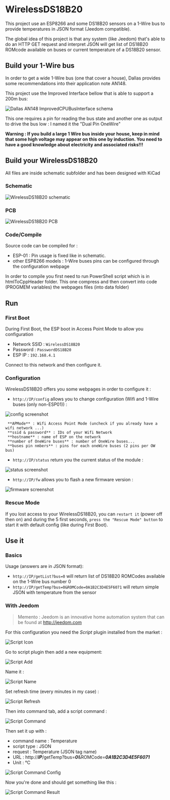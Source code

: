 # WirelessDS18B20
This project use an ESP8266 and some DS18B20 sensors on a 1-Wire bus to provide temperatures in JSON format (Jeedom compatible).

The global idea of this project is that any system (like Jeedom) that's able to do an HTTP GET request and interpret JSON will get list of DS18B20 ROMcode available on buses or current temperature of a DS18B20 sensor.

## Build your 1-Wire bus
In order to get a wide 1-Wire bus (one that cover a house), Dallas provides some recommendations into their application note AN148.

This project use the Improved Interface bellow that is able to support a 200m bus: 

![Dallas AN148 ImprovedCPUBusInterface schema](https://raw.github.com/J6B/Jeedom-ESP8266-Wireless-DS18B20/master/img/AN148-ImprovedCPUBusInterface.jpg)

This one requires a pin for reading the bus state and another one as output to drive the bus low : I named it the "Dual Pin OneWire"

**Warning : If you build a large 1 Wire bus inside your house, keep in mind that some high voltage may appear on this one by induction. You need to have a good knowledge about electricity and associated risks!!!**



## Build your WirelessDS18B20

All files are inside schematic subfolder and has been designed with KiCad

### Schematic

![WirelessDS18B20 schematic](https://raw.github.com/J6B/Jeedom-ESP8266-Wireless-DS18B20/master/img/schematic.jpg)

### PCB

![WirelessDS18B20 PCB](https://raw.github.com/J6B/Jeedom-ESP8266-Wireless-DS18B20/master/img/pcb.jpg)

### Code/Compile
Source code can be compiled for :

 - ESP-01 : Pin usage is fixed like in schematic.
 - other ESP8266 models : 1-Wire buses pins can be configured through the configuration webpage

In order to compile you first need to run PowerShell script which is in htmlToCppHeader folder.
This one compress and then convert into code (PROGMEM variables) the webpages files (into data folder)


## Run

### First Boot
During First Boot, the ESP boot in Access Point Mode to allow you configuration

 - Network SSID : `WirelessDS18B20`
 - Password : `PasswordDS18B20`
 - ESP IP : `192.168.4.1`

Connect to this network and then configure it.

### Configuration

WirelessDS18B20 offers you some webpages in order to configure it : 

 - `http://IP/config` allows you to change configuration (Wifi and 1-Wire buses (only non-ESP01)) : 

![config screenshot](https://raw.github.com/J6B/Jeedom-ESP8266-Wireless-DS18B20/master/img/config.png)

	 **APMode** : Wifi Access Point Mode (uncheck if you already have a wifi network ...)
	 **ssid & password** : IDs of your Wifi Network
	 **hostname** : name of ESP on the network
	 **number of OneWire buses** : number of OneWire buses...
	 **buses pin nmbers** : pins for each oneWire buses (2 pins per OW bus)


 - `http://IP/status` return you the current status of the module :

![status screenshot](https://raw.github.com/J6B/Jeedom-ESP8266-Wireless-DS18B20/master/img/status.png)


 - `http://IP/fw` allows you to flash a new firmware version :

![firmware screenshot](https://raw.github.com/J6B/Jeedom-ESP8266-Wireless-DS18B20/master/img/firmware.png)

### Rescue Mode
If you lost access to your WirelessDS18B20, you can `restart it` (power off then on) and during the 5 first seconds, `press the "Rescue Mode" button` to start it with default config (like during First Boot).




## Use it

### Basics

Usage (answers are in JSON format): 

 - `http://IP/getList?bus=0` will return list of DS18B20 ROMCodes available on the 1-Wire bus number 0
 - `http://IP/getTemp?bus=0&ROMCode=0A1B2C3D4E5F6071` will return simple JSON with temperature from the sensor


### With Jeedom

> Memento : Jeedom is an innovative home automation system that can be found at http://jeedom.com

For this configuration you need the *Script* plugin installed from the market : 

![Script Icon](https://raw.github.com/J6B/Jeedom-ESP8266-Wireless-DS18B20/master/img/JeedomScriptIcon.png)

Go to script plugin then add a new equipment: 

![Script Add](https://raw.github.com/J6B/Jeedom-ESP8266-Wireless-DS18B20/master/img/JeedomScriptAdd.png)

Name it : 

![Script Name](https://raw.github.com/J6B/Jeedom-ESP8266-Wireless-DS18B20/master/img/JeedomScriptName.png)

Set refresh time (every minutes in my case) : 

![Script Refresh](https://raw.github.com/J6B/Jeedom-ESP8266-Wireless-DS18B20/master/img/JeedomScriptRefresh.png)

Then into command tab, add a script command : 

![Script Command](https://raw.github.com/J6B/Jeedom-ESP8266-Wireless-DS18B20/master/img/JeedomScriptAddCmd.png)

Then set it up with : 

 - command name : Temperature
 - script type : JSON
 - request : Temperature (JSON tag name)
 - URL : http://***IP***/getTemp?bus=***0***&ROMCode=***0A1B2C3D4E5F6071*** 
 - Unit : °C

![Script Command Config](https://raw.github.com/J6B/Jeedom-ESP8266-Wireless-DS18B20/master/img/JeedomScriptCmdConfig.png)

Now you're done and should get something like this : 

![Script Command Result](https://raw.github.com/J6B/Jeedom-ESP8266-Wireless-DS18B20/master/img/JeedomScriptResult.png)